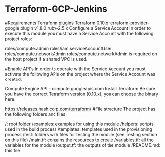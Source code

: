 # Terraform-GCP-Jenkins

#Requirements
Terraform plugins
Terraform 0.10.x
terraform-provider-google plugin v1.8.0
ruby-2.5.x
Configure a Service Account
In order to execute this module you must have a Service Account with the following project roles:

roles/compute.admin
roles/iam.serviceAccountUser
roles/compute.networkAdmin
roles/compute.networkAdmin is required on the host project if a shared VPC is used.

#Enable API's
In order to operate with the Service Account you must activate the following APIs on the project where the Service Account was created:

Compute Engine API - compute.googleapis.com
Install
Terraform
Be sure you have the correct Terraform version (0.10.x), you can choose the binary here:

https://releases.hashicorp.com/terraform/
#File structure
The project has the following folders and files:

/: root folder
/examples: examples for using this module
/helpers: scripts used in the build process
/templates: templates used in the provisioning process
/test: folders with files for testing the module (see Testing section on this file)
/main.tf: contains the resources to create
/variables.tf: all the variables for the module
/output.tf: the outputs of the module
/README.md: this file
